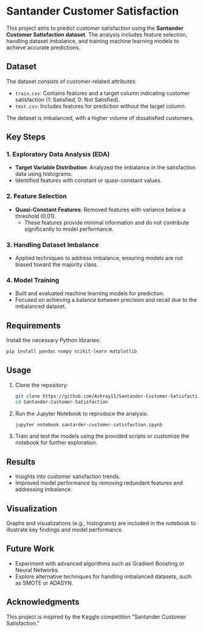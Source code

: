# Santander Customer Satisfaction

This project aims to predict customer satisfaction using the **Santander Customer Satisfaction dataset**. The analysis includes feature selection, handling dataset imbalance, and training machine learning models to achieve accurate predictions.

## Dataset

The dataset consists of customer-related attributes:

- `train.csv`: Contains features and a target column indicating customer satisfaction (1: Satisfied, 0: Not Satisfied).
- `test.csv`: Includes features for prediction without the target column.

The dataset is imbalanced, with a higher volume of dissatisfied customers.

## Key Steps

### 1. Exploratory Data Analysis (EDA)
- **Target Variable Distribution**: Analyzed the imbalance in the satisfaction data using histograms.
- Identified features with constant or quasi-constant values.

### 2. Feature Selection
- **Quasi-Constant Features**: Removed features with variance below a threshold (0.01).
  - These features provide minimal information and do not contribute significantly to model performance.

### 3. Handling Dataset Imbalance
- Applied techniques to address imbalance, ensuring models are not biased toward the majority class.

### 4. Model Training
- Built and evaluated machine learning models for prediction.
- Focused on achieving a balance between precision and recall due to the imbalanced dataset.

## Requirements

Install the necessary Python libraries:

```bash
pip install pandas numpy scikit-learn matplotlib
```

## Usage

1. Clone the repository:

   ```bash
   git clone https://github.com/Ashray11/Santander-Customer-Satisfaction.git
   cd Santander-Customer-Satisfaction
   ```

2. Run the Jupyter Notebook to reproduce the analysis:

   ```bash
   jupyter notebook santarder-customer-satisfaction.ipynb
   ```

3. Train and test the models using the provided scripts or customize the notebook for further exploration.

## Results

- Insights into customer satisfaction trends.
- Improved model performance by removing redundant features and addressing imbalance.

## Visualization

Graphs and visualizations (e.g., histograms) are included in the notebook to illustrate key findings and model performance.

## Future Work

- Experiment with advanced algorithms such as Gradient Boosting or Neural Networks.
- Explore alternative techniques for handling imbalanced datasets, such as SMOTE or ADASYN.

## Acknowledgments

This project is inspired by the Kaggle competition "Santander Customer Satisfaction."
